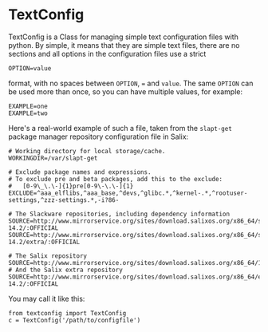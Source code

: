 # TextConfig

TextConfig is a Class for managing simple text configuration files with
python. By simple, it means that they are simple text files, there are
no sections and all options in the configuration files use a strict

```
OPTION=value
```

format, with no spaces between `OPTION`, `=` and `value`.
The same `OPTION` can be used more than once, so you can have multiple
values, for example:

```
EXAMPLE=one
EXAMPLE=two
```

Here's a real-world example of such a file, taken from the `slapt-get` package
manager repository configuration file in Salix:

```
# Working directory for local storage/cache.
WORKINGDIR=/var/slapt-get

# Exclude package names and expressions.
# To exclude pre and beta packages, add this to the exclude:
#   [0-9\_\.\-]{1}pre[0-9\-\.\-]{1}
EXCLUDE=^aaa_elflibs,^aaa_base,^devs,^glibc.*,^kernel-.*,^rootuser-settings,^zzz-settings.*,-i?86-

# The Slackware repositories, including dependency information
SOURCE=http://www.mirrorservice.org/sites/download.salixos.org/x86_64/slackware-14.2/:OFFICIAL
SOURCE=http://www.mirrorservice.org/sites/download.salixos.org/x86_64/slackware-14.2/extra/:OFFICIAL

# The Salix repository
SOURCE=http://www.mirrorservice.org/sites/download.salixos.org/x86_64/14.2/:PREFERRED
# And the Salix extra repository
SOURCE=http://www.mirrorservice.org/sites/download.salixos.org/x86_64/extra-14.2/:OFFICIAL
```

You may call it like this:

```
from textconfig import TextConfig
c = TextConfig('/path/to/configfile')
```

